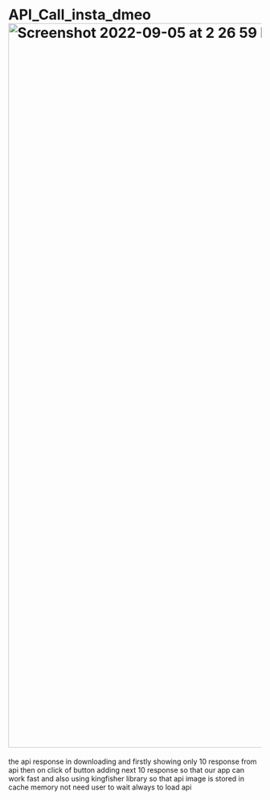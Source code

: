 # API_Call_insta_dmeo<img width="1440" alt="Screenshot 2022-09-05 at 2 26 59 PM" src="https://user-images.githubusercontent.com/80730419/188441274-3e7585dc-fe75-47d5-b4c3-5be439454d4c.png">
the api response in downloading and firstly showing only 10 response from api then on click of button adding next 10 response so that our app can work fast and also using kingfisher library so that api image is stored in cache memory not need user to wait always to load api
